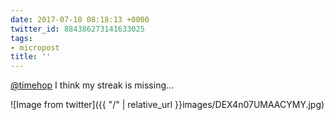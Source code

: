 ```yaml
---
date: 2017-07-10 08:18:13 +0000
twitter_id: 884386273141633025
tags:
- micropost
title: ''
---
```


[@timehop](https://twitter.com/timehop) I think my streak is missing…

![Image from twitter]({{ "/" | relative_url  }}images/DEX4n07UMAACYMY.jpg)
